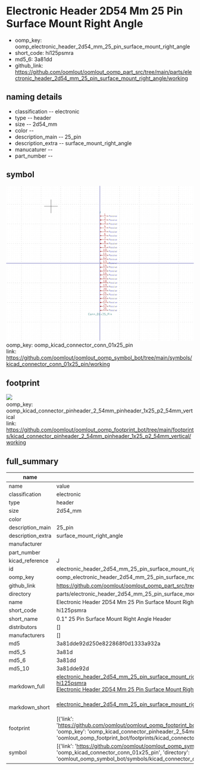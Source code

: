 # Electronic Header 2D54 Mm 25 Pin Surface Mount Right Angle

  
* oomp_key: oomp_electronic_header_2d54_mm_25_pin_surface_mount_right_angle 
* short_code: hi125psmra
* md5_6: 3a81dd  
* github_link: https://github.com/oomlout/oomlout_oomp_part_src/tree/main/parts/electronic_header_2d54_mm_25_pin_surface_mount_right_angle/working  
## naming details
* classification -- electronic
* type -- header
* size -- 2d54_mm
* color -- 
* description_main -- 25_pin
* description_extra -- surface_mount_right_angle
* manucaturer -- 
* part_number -- 



## symbol

![](symbol/0/working/working_600.png)  
oomp_key: oomp_kicad_connector_conn_01x25_pin  
link: https://github.com/oomlout/oomlout_oomp_symbol_bot/tree/main/symbols/kicad_connector_conn_01x25_pin/working  

## footprint

![](footprint/0/working/working_600.png)  
oomp_key: oomp_kicad_connector_pinheader_2_54mm_pinheader_1x25_p2_54mm_vertical  
link: https://github.com/oomlout/oomlout_oomp_footprint_bot/tree/main/footprints/kicad_connector_pinheader_2_54mm_pinheader_1x25_p2_54mm_vertical/working  

## full_summary
| name | value | 
| --- | --- | 
| name | value | 
| classification | electronic | 
| type | header | 
| size | 2d54_mm | 
| color |  | 
| description_main | 25_pin | 
| description_extra | surface_mount_right_angle | 
| manufacturer |  | 
| part_number |  | 
| kicad_reference | J | 
| id | electronic_header_2d54_mm_25_pin_surface_mount_right_angle | 
| oomp_key | oomp_electronic_header_2d54_mm_25_pin_surface_mount_right_angle | 
| github_link | https://github.com/oomlout/oomlout_oomp_part_src/tree/main/parts/electronic_header_2d54_mm_25_pin_surface_mount_right_angle/working | 
| directory | parts/electronic_header_2d54_mm_25_pin_surface_mount_right_angle | 
| name | Electronic Header 2D54 Mm 25 Pin Surface Mount Right Angle | 
| short_code | hi125psmra | 
| short_name | 0.1" 25 Pin Surface Mount Right Angle Header | 
| distributors | [] | 
| manufacturers | [] | 
| md5 | 3a81dde92d250e822868f0d1333a932a | 
| md5_5 | 3a81d | 
| md5_6 | 3a81dd | 
| md5_10 | 3a81dde92d | 
| markdown_full | [electronic_header_2d54_mm_25_pin_surface_mount_right_angle](https://github.com/oomlout/oomlout_oomp_part_src/tree/main/parts/electronic_header_2d54_mm_25_pin_surface_mount_right_angle/working)<br>[hi125psmra](https://github.com/oomlout/oomlout_oomp_part_src/tree/main/parts/electronic_header_2d54_mm_25_pin_surface_mount_right_angle/working)<br>[Electronic Header 2D54 Mm 25 Pin Surface Mount Right Angle](https://github.com/oomlout/oomlout_oomp_part_src/tree/main/parts/electronic_header_2d54_mm_25_pin_surface_mount_right_angle/working)<br><br> | 
| markdown_short | [electronic_header_2d54_mm_25_pin_surface_mount_right_angle](https://github.com/oomlout/oomlout_oomp_part_src/tree/main/parts/electronic_header_2d54_mm_25_pin_surface_mount_right_angle/working)<br><br> | 
| footprint | [{'link': 'https://github.com/oomlout/oomlout_oomp_footprint_bot/tree/main/foootprntss/kicad_connector_pinheader_2_54mm_pinheader_1x25_p2_54mm_vertical', 'oomp_key': 'oomp_kicad_connector_pinheader_2_54mm_pinheader_1x25_p2_54mm_vertical', 'directory': 'oomlout_oomp_footprint_bot/footprints/kicad_connector_pinheader_2_54mm_pinheader_1x25_p2_54mm_vertical//working/working.kicad_mod'}] | 
| symbol | [{'link': 'https://github.com/oomlout/oomlout_oomp_symbol_bot/tree/main/symbols/kicad_connector_conn_01x25_pin', 'oomp_key': 'oomp_kicad_connector_conn_01x25_pin', 'directory': 'oomlout_oomp_symbol_bot/symbols/kicad_connector_conn_01x25_pin//working/working.kicad_sym'}] | 

